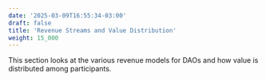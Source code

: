 ```yaml
---
date: '2025-03-09T16:55:34-03:00'
draft: false
title: 'Revenue Streams and Value Distribution'
weight: 15_000
---
```


This section looks at the various revenue models for DAOs and how value is distributed among participants.